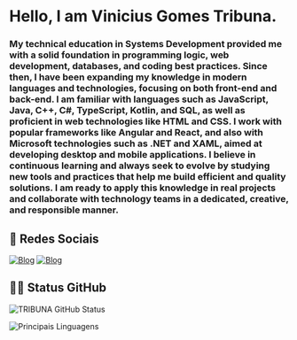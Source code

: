 # Hello, I am Vinicius Gomes Tribuna.

### My technical education in Systems Development provided me with a solid foundation in programming logic, web development, databases, and coding best practices. Since then, I have been expanding my knowledge in modern languages and technologies, focusing on both front-end and back-end. I am familiar with languages such as JavaScript, Java, C++, C#, TypeScript, Kotlin, and SQL, as well as proficient in web technologies like HTML and CSS. I work with popular frameworks like Angular and React, and also with Microsoft technologies such as .NET and XAML, aimed at developing desktop and mobile applications. I believe in continuous learning and always seek to evolve by studying new tools and practices that help me build efficient and quality solutions. I am ready to apply this knowledge in real projects and collaborate with technology teams in a dedicated, creative, and responsible manner.

## 📱 Redes Sociais

[![Blog](https://img.shields.io/badge/TikTok-000000?style=for-the-badge&logo=tiktok&logoColor=white)](https://www.tiktok.com/@vinn1z__?_t=8iWHV2eVm7C&_r=1)
[![Blog](https://img.shields.io/badge/Instagram-E4405F?style=for-the-badge&logo=instagram&logoColor=black)](https://www.instagram.com/_v_gomees/)

## 👨‍💻 Status GitHub

![TRIBUNA GitHub Status](https://github-readme-stats.vercel.app/api?username=TRIBUNAA&show_icons=true&theme=dark)

![Principais Linguagens](https://github-readme-stats.vercel.app/api/top-langs/?username=TRIBUNAA&hide_progress=Compact)

